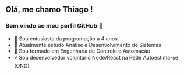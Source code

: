 ## Olá, me chamo Thiago ! 
### Bem vindo ao meu perfil GitHub 👋

- 👯 Sou entusiasta da programação a 4 anos.
- 🔭 Atualmente estudo Analise e Desenvolvimento de Sistemas 
- 🌱 Sou formado em Engenharia de Controle e Automação
- ⚡ Sou desenvolvedor voluntário Node/React na Rede Autoestima-se (ONG)

